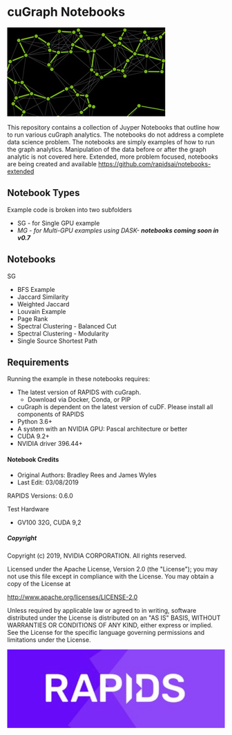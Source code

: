 

# cuGraph Notebooks

![GraphAnalyticsFigure](img/GraphAnalyticsFigure.jpg)

This repository contains a collection of Juyper Notebooks that outline how to run various cuGraph analytics.   The notebooks do not address a complete data science problem.  The notebooks are simply examples of how to run the graph analytics.  Manipulation of the data before or after the graph analytic is not covered here.   Extended, more problem focused, notebooks are being created and available https://github.com/rapidsai/notebooks-extended



## Notebook Types

Example code is broken into two subfolders

- SG - for Single GPU example
- _MG - for Multi-GPU examples using DASK- **notebooks coming soon in v0.7**_



## Notebooks

SG

- BFS Example 
- Jaccard Similarity
- Weighted Jaccard
- Louvain Example
- Page Rank
- Spectral Clustering - Balanced Cut
- Spectral Clustering - Modularity
- Single Source Shortest Path





## Requirements

Running the example in these notebooks requires:

* The latest version of RAPIDS with cuGraph.
  * Download via Docker, Conda, or PIP  
* cuGraph is dependent on the latest version of cuDF.  Please install all components of RAPIDS 
* Python 3.6+
* A system with an NVIDIA GPU:  Pascal architecture or better
* CUDA 9.2+
* NVIDIA driver 396.44+



#### Notebook Credits

- Original Authors: Bradley Rees and James Wyles
- Last Edit: 03/08/2019

RAPIDS Versions: 0.6.0    

Test Hardware

- GV100 32G, CUDA 9,2



##### Copyright

Copyright (c) 2019, NVIDIA CORPORATION.  All rights reserved.

Licensed under the Apache License, Version 2.0 (the "License");  you may not use this file except in compliance with the License.  You may obtain a copy of the License at

http://www.apache.org/licenses/LICENSE-2.0 

Unless required by applicable law or agreed to in writing, software distributed under the License is distributed on an "AS IS" BASIS, WITHOUT WARRANTIES OR CONDITIONS OF ANY KIND, either express or implied.  See the License for the specific language governing permissions and limitations under the License.





![RAPIDS](img/rapids_logo.png)

